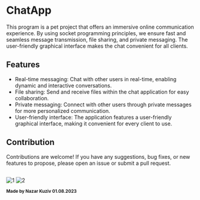 # ChatApp
This program is a pet project that offers an immersive online communication experience. By using socket programming principles, we ensure fast and seamless message transmission, file sharing, and private messaging. The user-friendly graphical interface makes the chat convenient for all clients.

## Features

- Real-time messaging: Chat with other users in real-time, enabling dynamic and interactive conversations.
- File sharing: Send and receive files within the chat application for easy collaboration.
- Private messaging: Connect with other users through private messages for more personalized communication.
- User-friendly interface: The application features a user-friendly graphical interface, making it convenient for every client to use.

## Contribution
Contributions are welcome! If you have any suggestions, bug fixes, or new features to propose, please open an issue or submit a pull request.

##
![1](https://user-images.githubusercontent.com/57569453/257920400-fbaf699a-102b-4a2e-ac01-80b7d7b7e342.png)
![2](https://user-images.githubusercontent.com/57569453/257920398-e595e18c-b25c-40e6-a198-cfcb9afae4ff.png)

<sub>**Made by Nazar Kuziv 01.08.2023**</sub>	
